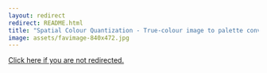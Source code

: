 ```yaml
---
layout: redirect
redirect: README.html
title: "Spatial Colour Quantization - True-colour image to palette conversion"
image: assets/favimage-840x472.jpg
---
```


<a href="{{ page.redirect }}">Click here if you are not redirected.</a>

